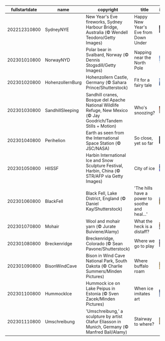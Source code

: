 |fullstartdate|name|copyright|title|image|
|--|--|--|--|--|
202212310800|SydneyNYE|New Year's Eve fireworks, Sydney Harbour Bridge, Australia (© Wendell Teodoro/Getty Images)|Happy New Year's Eve from Down Under|![](/en-US/2023/01/202212310800SydneyNYE.jpg)|
202301010800|NorwayNYD|Polar bear in Svalbard, Norway (© Dennis Stogsdill/Getty Images)|Napping near the North Pole|![](/en-US/2023/01/202301010800NorwayNYD.jpg)|
202301020800|HohenzollernBurg|Hohenzollern Castle, Germany (© Sahara Prince/Shutterstock)|Fit for a fairy tale|![](/en-US/2023/01/202301020800HohenzollernBurg.jpg)|
202301030800|SandhillSleeping|Sandhill cranes, Bosque del Apache National Wildlife Refuge, New Mexico (© Jay Goodrich/Tandem Stills + Motion)|Who's snoozing?|![](/en-US/2023/01/202301030800SandhillSleeping.jpg)|
202301040800|Perihelion|Earth as seen from the International Space Station (© JSC/NASA)|So close, yet so far|![](/en-US/2023/01/202301040800Perihelion.jpg)|
202301050800|HIISSF|Harbin International Ice and Snow Sculpture Festival, Harbin, China (© STR/AFP via Getty Images)|City of ice|![](/en-US/2023/01/202301050800HIISSF.jpg)|
202301060800|BlackFell|Black Fell, Lake District, England (© Daniel Kay/Shutterstock)|'The hills have a power to soothe and heal...'|![](/en-US/2023/01/202301060800BlackFell.jpg)|
202301070800|Mohair|Wool and mohair yarn (© Jurate Buiviene/Alamy)|What the heck is a distaff?|![](/en-US/2023/01/202301070800Mohair.jpg)|
202301080800|Breckenridge|Breckenridge, Colorado (© Sean Pavone/Shutterstock)|Where we go to play|![](/en-US/2023/01/202301080800Breckenridge.jpg)|
202301090800|BisonWindCave|Bison in Wind Cave National Park, South Dakota (© Charlie Summers/Minden Pictures)|Where buffalo roam|![](/en-US/2023/01/202301090800BisonWindCave.jpg)|
202301100800|HummockIce|Hummock ice on Lake Peipus in Estonia (© Sven Zacek/Minden Pictures)|When ice imitates art|![](/en-US/2023/01/202301100800HummockIce.jpg)|
202301110800|Umschreibung|'Umschreibung,' a sculpture by artist Olafur Eliasson in Munich, Germany (© Manfred Bail/Alamy)|Stairway to where?|![](/en-US/2023/01/202301110800Umschreibung.jpg)|
